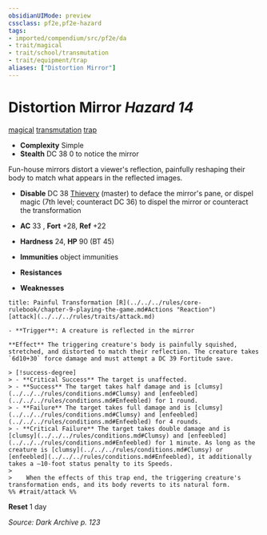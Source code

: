 ```yaml
---
obsidianUIMode: preview
cssclass: pf2e,pf2e-hazard
tags:
- imported/compendium/src/pf2e/da
- trait/magical
- trait/school/transmutation
- trait/equipment/trap
aliases: ["Distortion Mirror"]
---
```

# Distortion Mirror *Hazard 14*  
[magical](magical.md)  [transmutation](transmutation.md)  [trap](trap.md)  

- **Complexity** Simple
- **Stealth** DC 38 0 to notice the mirror  

Fun-house mirrors distort a viewer's reflection, painfully reshaping their body to match what appears in the reflected images.

- **Disable** DC 38 [Thievery](../../skills.md#Thievery) (master) to deface the mirror's pane, or dispel magic (7th level; counteract DC 36) to dispel the mirror or counteract the transformation  

- **AC** 33 , **Fort** +28, **Ref** +22
- **Hardness** 24, **HP** 90 (BT 45)
- **Immunities** object immunities
- **Resistances** 
- **Weaknesses** 
     
```ad-embed-ability
title: Painful Transformation [R](../../../rules/core-rulebook/chapter-9-playing-the-game.md#Actions "Reaction")
[attack](../../../rules/traits/attack.md)  

- **Trigger**: A creature is reflected in the mirror

**Effect** The triggering creature's body is painfully squished, stretched, and distorted to match their reflection. The creature takes `6d10+30` force damage and must attempt a DC 39 Fortitude save.

> [!success-degree] 
> - **Critical Success** The target is unaffected.
> - **Success** The target takes half damage and is [clumsy](../../../rules/conditions.md#Clumsy) and [enfeebled](../../../rules/conditions.md#Enfeebled) for 1 round.
> - **Failure** The target takes full damage and is [clumsy](../../../rules/conditions.md#Clumsy) and [enfeebled](../../../rules/conditions.md#Enfeebled) for 4 rounds.
> - **Critical Failure** The target takes double damage and is [clumsy](../../../rules/conditions.md#Clumsy) and [enfeebled](../../../rules/conditions.md#Enfeebled) for 1 minute. As long as the creature is [clumsy](../../../rules/conditions.md#Clumsy) or [enfeebled](../../../rules/conditions.md#Enfeebled), it additionally takes a –10-foot status penalty to its Speeds.
>
>    When the effects of this trap end, the triggering creature's transformation ends, and its body reverts to its natural form.  
%% #trait/attack %%
```

**Reset** 1 day  

*Source: Dark Archive p. 123*
